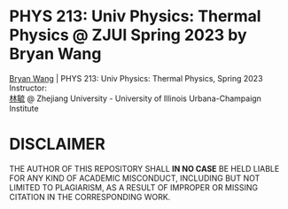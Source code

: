 # PHYS 213: Univ Physics: Thermal Physics @ ZJUI Spring 2023 by Bryan Wang
[Bryan Wang](https://github.com/Beryex) | PHYS 213: Univ Physics: Thermal Physics, Spring 2023  
Instructor:   
[林毓](https://zjui.intl.zju.edu.cn/node/767) @ Zhejiang University - University of Illinois Urbana-Champaign Institute  

# DISCLAIMER
THE AUTHOR OF THIS REPOSITORY SHALL **IN NO CASE** BE HELD LIABLE FOR ANY KIND OF ACADEMIC MISCONDUCT, INCLUDING BUT NOT LIMITED TO PLAGIARISM, AS A RESULT OF IMPROPER OR MISSING CITATION IN THE CORRESPONDING WORK.
